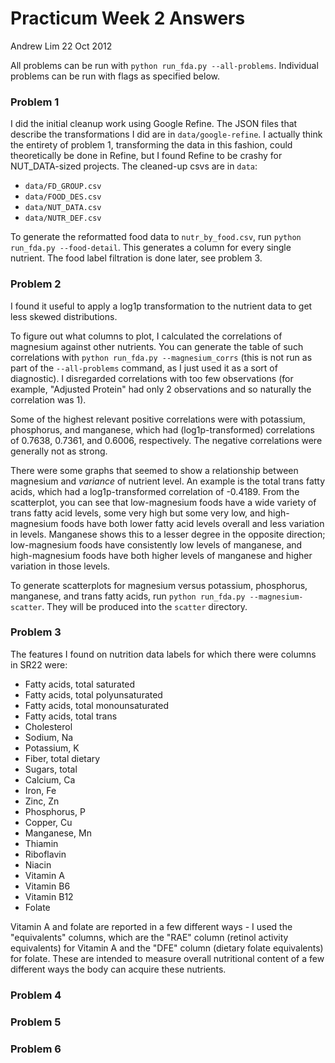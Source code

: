 
# Practicum Week 2 Answers

Andrew Lim
22 Oct 2012

All problems can be run with `python run_fda.py --all-problems`. Individual problems can be run with flags as specified below. 

### Problem 1

I did the initial cleanup work using Google Refine. The JSON files that describe the transformations I did are in `data/google-refine`. I actually think the entirety of problem 1, transforming the data in this fashion, could theoretically be done in Refine, but I found Refine to be crashy for NUT_DATA-sized projects. The cleaned-up csvs are in `data`: 

- `data/FD_GROUP.csv`
- `data/FOOD_DES.csv`
- `data/NUT_DATA.csv`
- `data/NUTR_DEF.csv`

To generate the reformatted food data to `nutr_by_food.csv`, run `python run_fda.py --food-detail`. This generates a column for every single nutrient. The food label filtration is done later, see problem 3. 

### Problem 2

I found it useful to apply a log1p transformation to the nutrient data to get less skewed distributions. 

To figure out what columns to plot, I calculated the correlations of magnesium against other nutrients. You can generate the table of such correlations with `python run_fda.py --magnesium_corrs` (this is not run as part of the `--all-problems` command, as I just used it as a sort of diagnostic). I disregarded correlations with too few observations (for example, "Adjusted Protein" had only 2 observations and so naturally the correlation was 1). 

Some of the highest relevant positive correlations were with potassium, phosphorus, and manganese, which had (log1p-transformed) correlations of 0.7638, 0.7361, and 0.6006, respectively. The negative correlations were generally not as strong. 

There were some graphs that seemed to show a relationship between magnesium and _variance_ of nutrient level. An example is the total trans fatty acids, which had a log1p-transformed correlation of -0.4189. From the scatterplot, you can see that low-magnesium foods have a wide variety of trans fatty acid levels, some very high but some very low, and high-magnesium foods have both lower fatty acid levels overall and less variation in levels. Manganese shows this to a lesser degree in the opposite direction; low-magnesium foods have consistently low levels of manganese, and high-magnesium foods have both higher levels of manganese and higher variation in those levels. 

To generate scatterplots for magnesium versus potassium, phosphorus, manganese, and trans fatty acids, run `python run_fda.py --magnesium-scatter`. They will be produced into the `scatter` directory. 

### Problem 3

The features I found on nutrition data labels for which there were columns in SR22 were: 

- Fatty acids, total saturated
- Fatty acids, total polyunsaturated
- Fatty acids, total monounsaturated
- Fatty acids, total trans
- Cholesterol
- Sodium, Na
- Potassium, K
- Fiber, total dietary
- Sugars, total
- Calcium, Ca
- Iron, Fe
- Zinc, Zn
- Phosphorus, P
- Copper, Cu
- Manganese, Mn
- Thiamin
- Riboflavin
- Niacin
- Vitamin A
- Vitamin B6
- Vitamin B12
- Folate

Vitamin A and folate are reported in a few different ways - I used the "equivalents" columns, which are the "RAE" column (retinol activity equivalents) for Vitamin A and the "DFE" column (dietary folate equivalents) for folate. These are intended to measure overall nutritional content of a few different ways the body can acquire these nutrients. 

### Problem 4

### Problem 5

### Problem 6